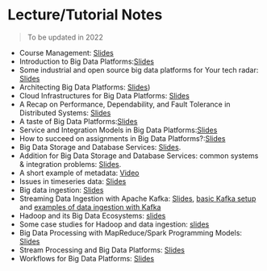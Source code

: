 # Lecture/Tutorial Notes

>To be updated in 2022

* Course Management: [Slides](pdfs/module0-lecture0-coursemanagement.pdf)
* Introduction to Big Data Platforms:[Slides]()
* Some industrial and open source big data platforms for Your tech radar: [Slides]()
* Architecting Big Data Platforms: [Slides]())
* Cloud Infrastructures for Big Data Platforms: [Slides]()
* A Recap on Performance, Dependability, and Fault Tolerance in Distributed Systems: [Slides]()
* A taste of Big Data Platforms:[Slides]()
* Service and Integration Models in Big Data Platforms:[Slides]()
* How to succeed on assignments in Big Data Platforms?:[Slides]()
* Big Data Storage and Database Services: [Slides]().
* Addition for Big Data Storage and Database Services: common systems & integration problems: [Slides]().
* A short example of metadata: [Video](https://aalto.cloud.panopto.eu/Panopto/Pages/Viewer.aspx?id=e54ba118-53c1-4097-9b12-acc2013ddb4f)
* Issues in timeseries data: [Slides]()
* Big data ingestion: [Slides]()
* Streaming Data Ingestion with Apache Kafka: [Slides](), [basic Kafka setup](https://version.aalto.fi/gitlab/bigdataplatforms/cs-e4640/-/tree/master/tutorials/basickafka) and [examples of data ingestion with Kafka](https://version.aalto.fi/gitlab/bigdataplatforms/cs-e4640/-/tree/master/tutorials/cloud-data-pipeline)
* Hadoop and its Big Data Ecosystems: [slides]()
* Some case studies for Hadoop and data ingestion: [slides]()
* Big Data Processing with MapReduce/Spark Programming Models: [Slides]()
* Stream Processing and Big Data Platforms: [Slides]()
* Workflows for Big Data Platforms: [Slides]()
